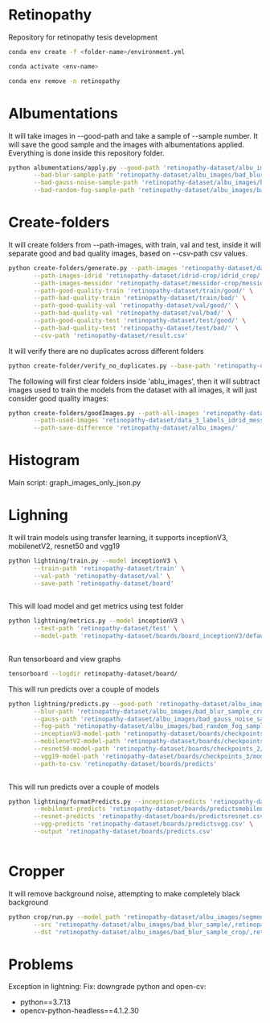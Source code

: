 # Retinopathy
Repository for retinopathy tesis development

```bash
conda env create -f <folder-name>/environment.yml

conda activate <env-name>

conda env remove -n retinopathy
```

# Albumentations

It will take images in --good-path and take a sample of --sample number. It will save the good sample and the images with albumentations applied.
Everything is done inside this repository folder.

```bash
python albumentations/apply.py --good-path 'retinopathy-dataset/albu_images/good_sample/' \
       --bad-blur-sample-path 'retinopathy-dataset/albu_images/bad_blur_sample/' \
       --bad-gauss-noise-sample-path 'retinopathy-dataset/albu_images/bad_gauss_noise_sample/' \
       --bad-random-fog-sample-path 'retinopathy-dataset/albu_images/bad_random_fog_sample/'
```

# Create-folders 

It will create folders from --path-images, with train, val and test, inside it will separate good and bad quality images, based on --csv-path csv values.

```bash
python create-folders/generate.py --path-images 'retinopathy-dataset/dataset/' \
       --path-images-idrid 'retinopathy-dataset/idrid-crop/idrid_crop/' \
       --path-images-messidor 'retinopathy-dataset/messidor-crop/messidor_crop/' \
       --path-good-quality-train 'retinopathy-dataset/train/good/' \
       --path-bad-quality-train 'retinopathy-dataset/train/bad/' \
       --path-good-quality-val 'retinopathy-dataset/val/good/' \
       --path-bad-quality-val 'retinopathy-dataset/val/bad/' \
       --path-good-quality-test 'retinopathy-dataset/test/good/' \
       --path-bad-quality-test 'retinopathy-dataset/test/bad/' \
       --csv-path 'retinopathy-dataset/result.csv'
```
It will verify there are no duplicates across different folders

```bash
python create-folder/verify_no_duplicates.py --base-path 'retinopathy-dataset'
```

The following will first clear folders inside 'ablu_images', then it will subtract images used to train the models from the dataset with all images, it will just consider good quality images:

```bash
python create-folders/goodImages.py --path-all-images 'retinopathy-dataset/data_3_labels_idrid_messidor/' \
       --path-used-images 'retinopathy-dataset/data_3_labels_idrid_messidor_balanced/'  \
       --path-save-difference 'retinopathy-dataset/albu_images/' 
```

# Histogram

Main script: graph_images_only_json.py

# Lighning

It will train models using transfer learning, it supports inceptionV3, mobilenetV2, resnet50 and vgg19

```bash
python lightning/train.py --model inceptionV3 \
       --train-path 'retinopathy-dataset/train' \
       --val-path 'retinopathy-dataset/val' \
       --save-path 'retinopathy-dataset/board'
        
```

This will load model and get metrics using test folder

```bash
python lightning/metrics.py --model inceptionV3 \
       --test-path 'retinopathy-dataset/test' \
       --model-path 'retinopathy-dataset/boards/board_inceptionV3/default/0/checkpoints/model-inceptionV3-epoch=09.ckpt' 
        
```

Run tensorboard and view graphs


```bash
tensorboard --logdir retinopathy-dataset/board/
```

This will run predicts over a couple of models

```bash
python lightning/predicts.py --good-path 'retinopathy-dataset/albu_images/good_sample' \
       --blur-path 'retinopathy-dataset/albu_images/bad_blur_sample_crop' \
       --gauss-path 'retinopathy-dataset/albu_images/bad_gauss_noise_sample_crop' \
       --fog-path 'retinopathy-dataset/albu_images/bad_random_fog_sample_crop' \
       --inceptionV3-model-path 'retinopathy-dataset/boards/checkpoints_5/model-inceptionV3-epoch=11.ckpt' \
       --mobilenetV2-model-path 'retinopathy-dataset/boards/checkpoints_1/model-mobilenetV2-epoch=03.ckpt' \
       --resnet50-model-path 'retinopathy-dataset/boards/checkpoints_2/model-resnet50-epoch=13.ckpt' \
       --vgg19-model-path 'retinopathy-dataset/boards/checkpoints_3/model-vgg19-epoch=03.ckpt' \
       --path-to-csv 'retinopathy-dataset/boards/predicts'
        
```

This will run predicts over a couple of models

```bash
python lightning/formatPredicts.py --inception-predicts 'retinopathy-dataset/boards/predictsinception.csv' \
       --mobilenet-predicts 'retinopathy-dataset/boards/predictsmobilenet.csv' \
       --resnet-predicts 'retinopathy-dataset/boards/predictsresnet.csv' \
       --vgg-predicts 'retinopathy-dataset/boards/predictsvgg.csv' \
       --output 'retinopathy-dataset/boards/predicts.csv' 
        
```

# Cropper

It will remove background noise, attempting to make completely black background

```bash
python crop/run.py --model_path 'retinopathy-dataset/albu_images/segmenter.ckpt' \
       --src 'retinopathy-dataset/albu_images/bad_blur_sample/,retinopathy-dataset/albu_images/bad_gauss_noise_sample/,retinopathy-dataset/albu_images/bad_random_fog_sample/' \
       --dst 'retinopathy-dataset/albu_images/bad_blur_sample_crop/,retinopathy-dataset/albu_images/bad_gauss_noise_sample_crop/,retinopathy-dataset/albu_images/bad_random_fog_sample_crop/' 
```

# Problems

Exception in lightning:
Fix: downgrade python and open-cv:
- python==3.7.13
- opencv-python-headless==4.1.2.30
